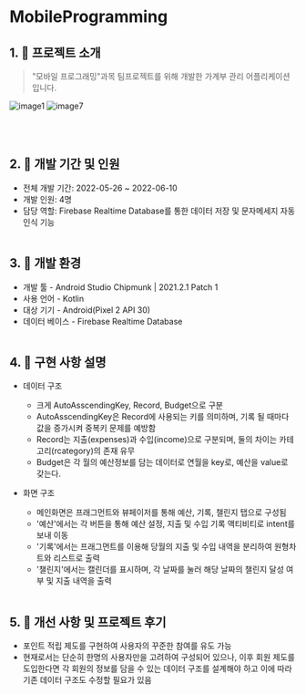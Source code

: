 # MobileProgramming

## 1. :file_folder: 프로젝트 소개
> "모바일 프로그래밍"과목 팀프로젝트를 위해 개발한 가계부 관리 어플리케이션입니다.


![image1](https://github.com/user-attachments/assets/d13faddf-0a0e-4483-9922-ca7ce7ff44d0)
![image7](https://github.com/user-attachments/assets/8b327cdb-5af7-4fe5-9917-9635784391ee)


</br></br>

## 2. :calendar: 개발 기간 및 인원
* 전체 개발 기간: 2022-05-26 ~ 2022-06-10
* 개발 인원: 4명
* 담당 역할: Firebase Realtime Database를 통한 데이터 저장 및 문자메세지 자동 인식 기능
</br></br>

## 3. :house_with_garden: 개발 환경
* 개발 툴 - Android Studio Chipmunk | 2021.2.1 Patch 1
* 사용 언어 - Kotlin
* 대상 기기 - Android(Pixel 2 API 30)
* 데이터 베이스 - Firebase Realtime Database
</br></br>

## 4. :page_facing_up: 구현 사항 설명
*  데이터 구조
    * 크게 AutoAsscendingKey, Record, Budget으로 구분
    * AutoAsscendingKey은 Record에 사용되는 키를 의미하며, 기록 될 때마다 값을 증가시켜 중복키 문제를 예방함
    * Record는 지출(expenses)과 수입(income)으로 구분되며, 둘의 차이는 카테고리(rcategory)의 존재 유무
    * Budget은 각 월의 예산정보를 담는 데이터로 연월을 key로, 예산을 value로 갖는다.

* 화면 구조
    * 메인화면은 프래그먼트와 뷰페이저를 통해 예산, 기록, 챌린지 탭으로 구성됨
    * '예산'에서는 각 버튼을 통해 예산 설정, 지출 및 수입 기록 액티비티로 intent를 보내 이동
    * '기록'에서는 프래그먼트를 이용해 당월의 지출 및 수입 내역을 분리하여 원형차트와 리스트로 출력
    * '챌린지'에서는 캘린더를 표시하며, 각 날짜를 눌러 해당 날짜의 챌린지 달성 여부 및 지출 내역을 출력
</br></br>

## 5. :thought_balloon: 개선 사항 및 프로젝트 후기
* 포인트 적립 제도를 구현하여 사용자의 꾸준한 참여를 유도 가능
* 현재로서는 단순히 한명의 사용자만을 고려하여 구성되어 있으나, 이후 회원 제도를 도입한다면 각 회원의 정보를 담을 수 있는 데이터 구조를 설계해야 하고 이에 따라 기존 데이터 구조도 수정할 필요가 있음
